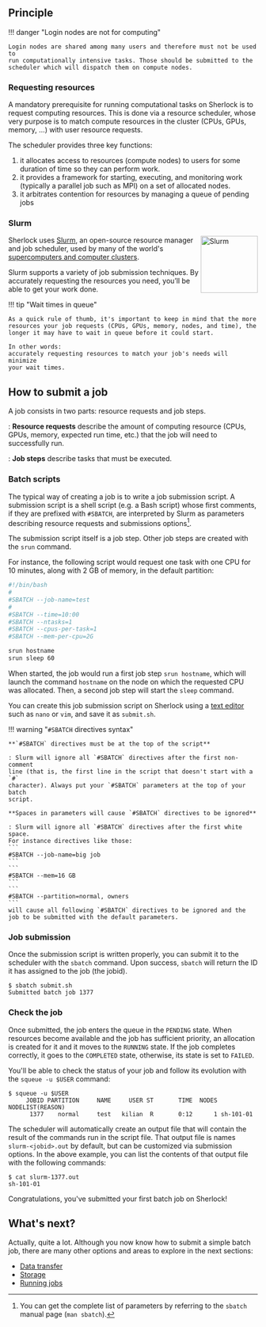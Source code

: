 ## Principle

!!! danger "Login nodes are not for computing"

    Login nodes are shared among many users and therefore must not be used to
    run computationally intensive tasks. Those should be submitted to the
    scheduler which will dispatch them on compute nodes.

### Requesting resources

A mandatory prerequisite for running computational tasks on Sherlock is to
request computing resources. This is done via a resource scheduler, whose very
purpose is to match compute resources in the cluster (CPUs, GPUs, memory, ...)
with user resource requests.

The scheduler provides three key functions:

1. it allocates access to resources (compute nodes) to users for some duration
   of time so they can perform work.
2. it provides a framework for starting, executing, and monitoring work
   (typically a parallel job such as MPI) on a set of allocated nodes.
3. it arbitrates contention for resources by managing a queue of pending jobs


### Slurm

<!-- HTML interlude for the main page logo -->
<style>
@media only screen and (max-width: 720px) {
    #logo_head {
        display: none;
    }
}
</style>
<img id="slurm_logo" align="right" height="115px"
     alt="Slurm" src="https://slurm.schedmd.com/slurm_logo.png"/>


Sherlock uses [Slurm][url_slurm], an open-source resource manager and job
scheduler, used by many of the world's [supercomputers and computer
clusters][url_top500].


Slurm supports a variety of job submission techniques. By accurately requesting
the resources you need, you’ll be able to get your work done.

!!! tip "Wait times in queue"

    As a quick rule of thumb, it's important to keep in mind that the more
    resources your job requests (CPUs, GPUs, memory, nodes, and time), the
    longer it may have to wait in queue before it could start.

    In other words:
    accurately requesting resources to match your job's needs will minimize
    your wait times.


## How to submit a job

A job consists in two parts: resource requests and job steps.

: **Resource requests** describe the amount of computing resource (CPUs, GPUs,
memory, expected run time, etc.) that the job will need to successfully run.

: **Job steps** describe tasks that must be executed.


### Batch scripts

The typical way of creating a job is to write a job submission script. A
submission script is a shell script (e.g. a Bash script) whose first comments,
if they are prefixed with `#SBATCH`, are interpreted by Slurm as parameters
describing resource requests and submissions options[^man_sbatch].

The submission script itself is a job step. Other job steps are created with
the `srun` command.

For instance, the following script would request one task with one CPU for 10
minutes, along with 2 GB of memory, in the default partition:

```bash
#!/bin/bash
#
#SBATCH --job-name=test
#
#SBATCH --time=10:00
#SBATCH --ntasks=1
#SBATCH --cpus-per-task=1
#SBATCH --mem-per-cpu=2G

srun hostname
srun sleep 60
```

When started, the job would run a first job step `srun hostname`, which will
launch the command `hostname` on the node on which the requested CPU was
allocated. Then, a second job step will start the `sleep` command.

You can create this job submission script on Sherlock using a [text
editor][url_texteditors] such as `nano` or `vim`, and save it as `submit.sh`.

!!! warning "`#SBATCH` directives syntax"

    **`#SBATCH` directives must be at the top of the script**

    : Slurm will ignore all `#SBATCH` directives after the first non-comment
    line (that is, the first line in the script that doesn't start with a `#`
    character). Always put your `#SBATCH` parameters at the top of your batch
    script.

    **Spaces in parameters will cause `#SBATCH` directives to be ignored**

    : Slurm will ignore all `#SBATCH` directives after the first white space.
    For instance directives like those:
    ```
    #SBATCH --job-name=big job
    ```
    ```
    #SBATCH --mem=16 GB
    ```
    ```
    #SBATCH --partition=normal, owners
    ```
    will cause all following `#SBATCH` directives to be ignored and the
    job to be submitted with the default parameters.


### Job submission

Once the submission script is written properly, you can submit it to the
scheduler with the `sbatch` command. Upon success, `sbatch` will return the ID
it has assigned to the job (the jobid).

```
$ sbatch submit.sh
Submitted batch job 1377
```

### Check the job

Once submitted, the job enters the queue in the `PENDING` state. When resources
become available and the job has sufficient priority, an allocation is created
for it and it moves to the `RUNNING` state. If the job completes correctly, it
goes to the `COMPLETED` state, otherwise, its state is set to `FAILED`.

You'll be able to check the status of your job and follow its evolution with
the `squeue -u $USER` command:

```
$ squeue -u $USER
     JOBID PARTITION     NAME     USER ST       TIME  NODES NODELIST(REASON)
      1377    normal     test   kilian  R       0:12      1 sh-101-01
```

The scheduler will automatically create an output file that will contain the
result of the commands run in the script file. That output file is names
`slurm-<jobid>.out` by default, but can be customized via submission options.
In the above example, you can list the contents of that output file with the
following commands:

```
$ cat slurm-1377.out
sh-101-01
```

Congratulations, you've submitted your first batch job on Sherlock!


##  What's next?

Actually, quite a lot. Although you now know how to submit a simple batch job,
there are many other options and areas to explore in the next sections:

* [Data transfer][url_transfer]
* [Storage][url_storage]
* [Running jobs][url_runningjobs]



[comment]: #  (link URLs -----------------------------------------------------)

[url_slurm]:  https://slurm.schedmd.com
[url_top500]: https://top500.org

[url_texteditors]:    prerequisites/#text-editors
[url_running]:        /docs/user-guide/running-jobs/

[url_transfer]:       /docs/storage/data-transfer
[url_storage]:        /docs/storage
[url_runningjobs]:    /docs/user-guide/running-jobs/

[comment]: #  (footnotes -----------------------------------------------------)

[^man_sbatch]: You can get the complete list of parameters by referring to the
  `sbatch` manual page (`man sbatch`).

